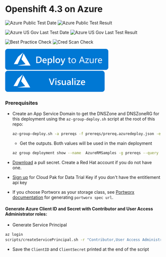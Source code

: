 # Openshift 4.3 on Azure

![Azure Public Test Date](https://azurequickstartsservice.blob.core.windows.net/badges/application-workloads/openshift/openshift-container-platform/PublicLastTestDate.svg)
![Azure Public Test Result](https://azurequickstartsservice.blob.core.windows.net/badges/application-workloads/openshift/openshift-container-platform/PublicDeployment.svg)

![Azure US Gov Last Test Date](https://azurequickstartsservice.blob.core.windows.net/badges/application-workloads/openshift/openshift-container-platform/FairfaxLastTestDate.svg)
![Azure US Gov Last Test Result](https://azurequickstartsservice.blob.core.windows.net/badges/application-workloads/openshift/openshift-container-platform/FairfaxDeployment.svg)

![Best Practice Check](https://azurequickstartsservice.blob.core.windows.net/badges/application-workloads/openshift/openshift-container-platform/BestPracticeResult.svg)
![Cred Scan Check](https://azurequickstartsservice.blob.core.windows.net/badges/application-workloads/openshift/openshift-container-platform/CredScanResult.svg)

[![Deploy To Azure](https://raw.githubusercontent.com/Azure/azure-quickstart-templates/master/1-CONTRIBUTION-GUIDE/images/deploytoazure.svg?sanitize=true)](https://portal.azure.com/#create/Microsoft.Template/uri/https%3A%2F%2Fraw.githubusercontent.com%2FAzure%2Fazure-quickstart-templates%2Fmaster%2Fapplication-workloads%2Fopenshift%2Fopenshift-container-platform%2Fazuredeploy.json)
[![Visualize](https://raw.githubusercontent.com/Azure/azure-quickstart-templates/master/1-CONTRIBUTION-GUIDE/images/visualizebutton.svg?sanitize=true)](http://armviz.io/#/?load=https%3A%2F%2Fraw.githubusercontent.com%2FAzure%2Fazure-quickstart-templates%2Fmaster%2Fapplication-workloads%2Fopenshift%2Fopenshift-container-platform%2Fazuredeploy.json)

### Prerequisites

* Create an App Service Domain to get the DNSZone and DNSZoneRG for this deployment using the `az-group-deploy.sh` script at the root of this repo:
  ```bash
  az-group-deploy.sh -a prereqs -f prereqs/prereq.azuredeploy.json -e prereqs/prereq.azuredeploy.parameters.json -l eastus
  ```
  * Get the outputs. Both values will be used in the main deployment
  ```bash
  az group deployment show --name  AzureRMSamples -g prereqs --query properties.outputs
  ```
* [Download](https://cloud.redhat.com/openshift/install/pull-secret) a pull secret. Create a Red Hat account if you do not have one.

* [Sign up](https://www.ibm.com/account/reg/us-en/signup?formid=urx-42212) for Cloud Pak for Data Trial Key if you don't have the entitlement api key

* If you choose Portworx as your storage class, see [Portworx documentation](PORTWORX.md) for generating `portworx spec url`. 

#### Generate Azure Client ID and Secret with Contributor and User Access Administrator roles:
* Generate Service Principal
```bash
az login
scripts/createServicePrincipal.sh -r "Contributor,User Access Administrator"
```
* Save the `ClientID` and `ClientSecret` printed at the end of the script
